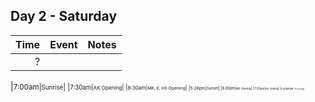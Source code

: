 ## Day 2 - Saturday



| Time | Event    | Notes |
|-----:|----------|-------|
|?      | | |


|<small>7:00am|<small>Sunrise</small>|
|<small>7:30am|<small>AK Opening</small>|
|<small>8:30am|<small>MK, E, HS Opening</small>|
|<small>5:28pm|<small>Sunset</small>|
|<small>6:00pm|<small>AK closing</small>|
|<small>7:00pm|<small>HS closing</small>|
|<small>9:00pm|<small>MK, E closing</small>|


